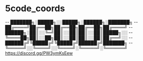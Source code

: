 # 5code_coords

-- ███████╗░█████╗░░█████╗░██████╗░███████╗
-- ██╔════╝██╔══██╗██╔══██╗██╔══██╗██╔════╝
-- ██████╗░██║░░╚═╝██║░░██║██║░░██║█████╗░░
-- ╚════██╗██║░░██╗██║░░██║██║░░██║██╔══╝░░
-- ██████╔╝╚█████╔╝╚█████╔╝██████╔╝███████╗
-- ╚═════╝░░╚════╝░░╚════╝░╚═════╝░╚══════╝
https://discord.gg/PW3ymKsEew
